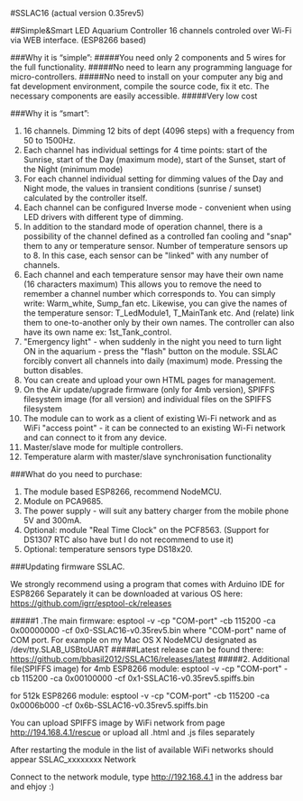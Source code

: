 #SSLAC16
(actual version 0.35rev5)

##Simple&Smart LED Aquarium Controller 16 channels 
controled over Wi-Fi via WEB interface.
(ESP8266 based)


###Why it is “simple”:
#####You need only 2 components and 5 wires for the full functionality.
#####No need to learn any programming language for micro-controllers.
#####No need to install on your computer any big and fat development environment, compile the source code, fix it etc. The necessary components are easily accessible.
#####Very low cost


###Why it is “smart”:

1. 16 channels. Dimming 12 bits of dept (4096 steps) with a frequency from 50 to 1500Hz.
2. Each channel has individual settings for 4 time points: start of the Sunrise, start of the Day (maximum mode), start of the Sunset, start of the Night (minimum mode)
3. For each channel individual setting for  ​​dimming values of the Day and Night mode, the values ​​in transient conditions (sunrise / sunset) calculated by the controller itself.
4. Each channel can be configured Inverse mode - convenient when using LED drivers with different type of dimming.
5. In addition to the standard mode of operation channel, there is a possibility of the channel defined as a controlled fan cooling and "snap" them to any or temperature sensor. Number of temperature sensors up to 8. In this case, each sensor can be "linked" with any number of channels.
6. Each channel and each temperature sensor may have their own name (16 characters maximum)
This allows you to remove the need to remember a channel number which corresponds to. 
You can simply write: Warm_white, Sump_fan etc.
Likewise, you can give the names of the temperature sensor: T_LedModule1, T_MainTank etc.
And (relate) link  them to one-to-another only by their own names.
The controller can also have its own name ex: 1st_Tank_control.
7. "Emergency light" - when suddenly in the night you need to turn light ON in the aquarium - press the "flash" button on the module. SSLAC forcibly convert all channels into daily (maximum) mode. Pressing the button disables.
8. You can create and upload your own HTML pages for management.
9. On the Air update/upgrade firmware (only for 4mb version), SPIFFS filesystem image (for all version) and individual files on the SPIFFS filesystem
10. The module can to work as a client of existing Wi-Fi network and as WiFi "access point" - it can be connected to an existing Wi-Fi network and can connect to it from any device.
11. Master/slave mode for multiple controllers.
12. Temperature alarm with master/slave synchronisation functionality



###What do you need to purchase:
1. The module based ESP8266, recommend NodeMCU.
2. Module on PCA9685.
3. The power supply - will suit any battery charger from the mobile phone 5V and 300mA.
4. Optional: module "Real Time Clock" on the  PCF8563. (Support for DS1307 RTC also have but I do not recommend to use it)
5. Optional: temperature sensors type DS18x20.

###Updating firmware SSLAC.

We strongly recommend using a program that comes with Arduino IDE for ESP8266
Separately it can be downloaded at various  OS here: https://github.com/igrr/esptool-ck/releases

#####1 .The main firmware:
esptool -v -cp "COM-port" -cb 115200 -ca 0x00000000 -cf 0x0-SSLAC16-v0.35rev5.bin
where "COM-port" name of COM port. For example on my Mac OS X NodeMCU designated as /dev/tty.SLAB_USBtoUART
#####Latest release can be found there: https://github.com/bbasil2012/SSLAC16/releases/latest
#####2. Additional file(SPIFFS image)
for 4mb ESP8266 module:
esptool -v -cp "COM-port" -cb 115200 -ca 0x00100000 -cf 0x1-SSLAC16-v0.35rev5.spiffs.bin

for 512k ESP8266 module:
esptool -v -cp "COM-port" -cb 115200 -ca 0x0006b000 -cf 0x6b-SSLAC16-v0.35rev5.spiffs.bin

You can upload SPIFFS image by WiFi network from page http://194.168.4.1/rescue 
or upload all .html and .js files separately 

After restarting the module in the list of available WiFi networks should appear SSLAC_xxxxxxxx Network

Connect to the network module, type http://192.168.4.1 in the address bar and ehjoy :)
